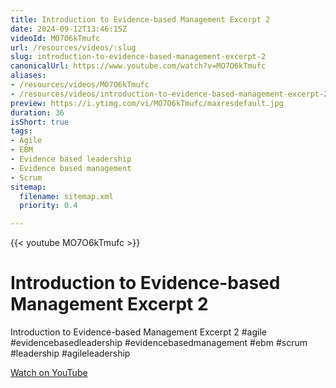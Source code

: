 ```yaml
---
title: Introduction to Evidence-based Management Excerpt 2
date: 2024-09-12T13:46:15Z
videoId: MO7O6kTmufc
url: /resources/videos/:slug
slug: introduction-to-evidence-based-management-excerpt-2
canonicalUrl: https://www.youtube.com/watch?v=MO7O6kTmufc
aliases:
- /resources/videos/MO7O6kTmufc
- /resources/videos/introduction-to-evidence-based-management-excerpt-2
preview: https://i.ytimg.com/vi/MO7O6kTmufc/maxresdefault.jpg
duration: 36
isShort: true
tags:
- Agile
- EBM
- Evidence based leadership
- Evidence based management
- Scrum
sitemap:
  filename: sitemap.xml
  priority: 0.4

---
```


{{< youtube MO7O6kTmufc >}}

# Introduction to Evidence-based Management Excerpt 2

Introduction to Evidence-based Management Excerpt 2 #agile #evidencebasedleadership #evidencebasedmanagement #ebm #scrum #leadership #agileleadership

[Watch on YouTube](https://www.youtube.com/watch?v=MO7O6kTmufc)
